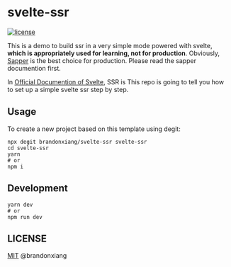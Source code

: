 # svelte-ssr


<a href="https://github.com/brandonxiang/svelte-ssr/blob/master/LICENSE">
  <img src="https://img.shields.io/github/license/brandonxiang/svelte-ssr" alt="license">
</a>

This is a demo to build ssr in a very simple mode powered with svelte, **which is appropriately used for learning, not for production**. Obviously, [Sapper](https://sapper.svelte.dev/) is the best choice for production. Please read the sapper documention first. 

In [Official Documention of Svelte](https://svelte.dev/), SSR is This repo is going to tell you how to set up a simple svelte ssr step by step.

## Usage

To create a new project based on this template using degit:

```shell
npx degit brandonxiang/svelte-ssr svelte-ssr
cd svelte-ssr
yarn
# or
npm i
```

## Development

```shell
yarn dev
# or
npm run dev
```

## LICENSE

[MIT](./LICENSE) @brandonxiang

